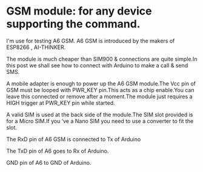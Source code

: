 # GSM module: for any device supporting the command.

I'm use for testing A6 GSM.
A6 GSM  is introduced by the makers of ESP8266 , AI-THINKER.

The module is much cheaper than SIM900 & connections are quite simple.In this post we shall see how to connect with Arduino to make a call & send SMS.

A mobile adapter is enough to power up the A6 GSM module.The Vcc pin of GSM must be looped with PWR_KEY pin.This acts as a chip enable.You can leave this connected or remove after a moment.The module just requires a HIGH trigger at PWR_KEY pin while started.

A valid SIM is used at the back side of the module.The SIM slot provided is for a Micro SIM.If you ‘ve a Nano SIM you need to use a converter to fit the slot.

The RxD pin of A6 GSM is connected to Tx of Arduino

The TxD pin of A6 goes to Rx of Arduino.

GND pin of A6 to GND of Arduino.
